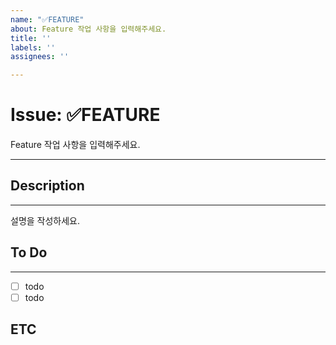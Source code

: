 ```yaml
---
name: "✅FEATURE"
about: Feature 작업 사항을 입력해주세요.
title: ''
labels: ''
assignees: ''

---
```


# Issue: ✅FEATURE
Feature 작업 사항을 입력해주세요.
- - -

## Description
- - -
설명을 작성하세요.

## To Do
- - -
- [ ] todo
- [ ] todo

## ETC
